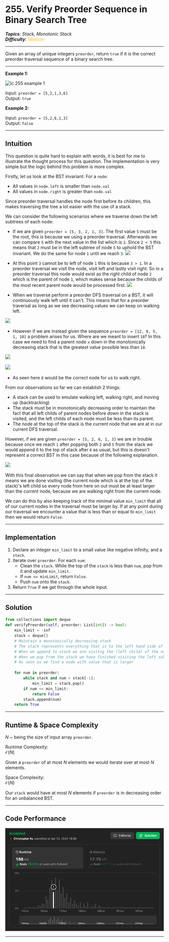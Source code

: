 # 255. Verify Preorder Sequence in Binary Search Tree
***Topics***: *Stack, Monotonic Stack*  
***Difficulty***: <span style="color: #fac31d;">Medium</span>
<!-- green: #46c6c2, yellow: #fac31d, red: #f8615c-->
---
Given an array of unique integers `preorder`, return `true` if it is the correct preorder traversal sequence of a binary search tree.

---
**Example 1:**  

![ lc 255 example 1 ](https://assets.leetcode.com/uploads/2021/03/12/preorder-tree.jpg)

Input: `preorder = [5,2,1,3,6]`  
Output: `true`  

**Example 2:**  

Input: `preorder = [5,2,6,1,3]`  
Output: `false`  

---
## Intuition
This question is quite hard to explain with words, it is best for me to illustrate the thought process for this question. The implementation is very simple but the logic behind this problem is more complex.

Firstly, let us look at the BST invariant:
For a `node`:
- All values in `node.left` is smaller than `node.val`
- All values in `node.right` is greater than `node.val`

Since preorder traversal handles the node first before its children, this makes traversing the tree a lot easier with the use of a stack.

We can consider the following scenarios where we traverse down the left subtrees of each node:

- If we are given `preorder = [5, 3, 2, 1, 3]`. The first value `5` must be the root, this is because we using a preorder traversal. Afterwards we can compare `5` with the next value in the list which is `2`. Since `2 < 5` this means that `2` must be in the left subtree of node `5` to uphold the BST invariant. We do the same for node `1` until we reach `3`.
![](https://assets.leetcode.com/static_assets/media/original_images/255/1.png)  
- At this point `3` cannot be to left of node `1` this is because `3 > 1`. In a preorder traversal we visit the node, visit left and lastly visit right. So in a preorder traversal this node would exist as the right child of node `2` which is the parent of node `1`, which makes sense because the childs of the most recent parent node would be processed first.
![](https://assets.leetcode.com/static_assets/media/original_images/255/2.png)  

- When we traverse perform a preorder DFS traversal on a BST, it will continuously walk left until it can't. This means that for a preorder traversal as long as we see decreasing values we can keep on walking left.

![](https://assets.leetcode.com/static_assets/media/original_images/255/3.png)  

- However if we are instead given the sequence `preorder = [12, 8, 5, 1, 10]` a problem arises for us. Where are we meant to insert `10`? In this case we need to find a parent node `x` down in the monotonically decreasing stack that is the greatest value possible less than `10`.

![](https://assets.leetcode.com/static_assets/media/original_images/255/4.png) 

![](https://assets.leetcode.com/static_assets/media/original_images/255/5.png)  
- As seen here `8` would be the correct node for us to walk right.

From our observations so far we can establish 2 things:
- A stack can be used to emulate walking left, walking right, and moving up (backtracking)
- The stack must be in monotonically decreasing order to maintain the fact that all left childs of parent nodes before down in the stack is visited, and the left childs of each node must be less than its parent.
- The node at the top of the stack is the current node that we are at in our current DFS traversal.
  
However, if we are given `preorder = [5, 2, 6, 1, 3]` we are in trouble because once we reach `1` after popping both `2` and `5` from the stack we would append it to the top of stack after `6` as usual, but this is doesn't represent a correct BST in this case because of the following explanation.

![](https://assets.leetcode.com/static_assets/media/original_images/255/8.png)

With this final observation we can say that when we pop from the stack it means we are done visiting (the current node which is at the top of the stack)'s left child so every node from here on out must be at least larger than the current node, because we are walking right from the current node.

We can do this by also keeping track of the minimal value `min_limit` that all of our current nodes in the traversal must be larger by. If at any point during our traversal we encounter a value that is less than or equal to `min_limit` then we would return `False`.

---
## Implementation

1. Declare an integer `min_limit` to a small value like negative infinity, and a `stack`.
2. Iterate over `preorder`. For each `num`:  
   - Clean the `stack`. While the top of the `stack` is less than `num`, pop from it and update `min_limit`.
   - If `num <= minLimit`, return `False`.
   - Push `num` onto the `stack`.
3. Return `True` if we get through the whole input.

---
## Solution
```python
from collections import deque
def verifyPreorder(self, preorder: List[int]) -> bool:
    min_limit = -inf
    stack = deque()
    # Maintain a monotonically decreasing stack
    # The stack represents everything that is to the left hand side of the tree
    # When we append to stack we are visitng the (left child) of the node on top of the stack
    # When we pop from the stack we have finished visiting the left subtree of the popped node
    # As soon as we find a node with value that is larger

    for num in preorder:
        while stack and num > stack[-1]:
            min_limit = stack.pop()
        if num <= min_limit:
            return False
        stack.append(num)
    return True
```
---
## Runtime & Space Complexity
$N$ ~ being the size of input array `preorder`.  

Runtime Complexity:  
$\mathcal{O}(N)$

Given a `preorder` of at most $N$ elements we would iterate over at most $N$ elements.

Space Complexity:  
$\mathcal{O}(N)$

Our `stack` would have at most $N$ elements if `preorder` is in decreasing order for an unbalanced BST.

---
## Code Performance
![255 code performance](../y_resources/code-performances/lc-255..png)

---